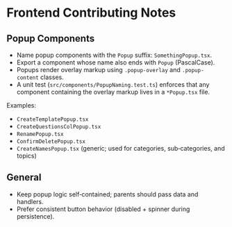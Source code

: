 # Frontend Contributing Notes

## Popup Components

- Name popup components with the `Popup` suffix: `SomethingPopup.tsx`.
- Export a component whose name also ends with `Popup` (PascalCase).
- Popups render overlay markup using `.popup-overlay` and `.popup-content` classes.
- A unit test (`src/components/PopupNaming.test.ts`) enforces that any component containing the overlay markup lives in a `*Popup.tsx` file.

Examples:
- `CreateTemplatePopup.tsx`
- `CreateQuestionsColPopup.tsx`
- `RenamePopup.tsx`
- `ConfirmDeletePopup.tsx`
- `CreateNamesPopup.tsx` (generic; used for categories, sub‑categories, and topics)

## General

- Keep popup logic self‑contained; parents should pass data and handlers.
- Prefer consistent button behavior (disabled + spinner during persistence).

